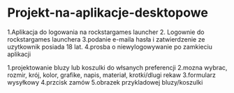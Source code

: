 # Projekt-na-aplikacje-desktopowe


1.Aplikacja do logowania na rockstargames launcher 
2. Logownie do rockstargames launchera 
3.podanie e-maila hasła i zatwierdzenie ze uzytkownik posiada 18 lat. 
4.prosba o niewylogowywanie po zamkieciu aplikacji 



1.projektowanie bluzy lub koszulki do włsanych preferencji
2.mozna wybrac, rozmir, krój, kolor, grafike, napis, materiał, krotki/dlugi rekaw 
3.formularz wysyłkowy
4.przcisk zamów
5.obrazek przykladowej bluzy/koszulki
